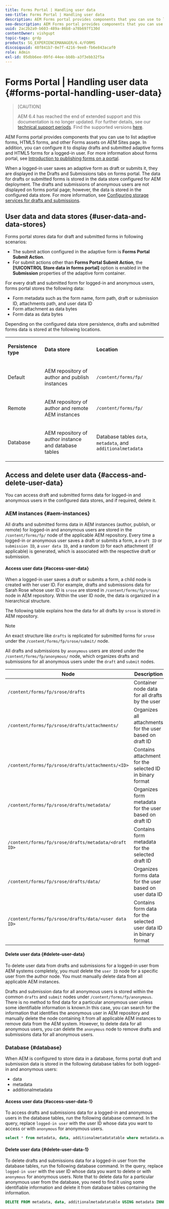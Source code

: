 ```yaml
---
title: Forms Portal | Handling user data
seo-title: Forms Portal | Handling user data
description: AEM Forms portal provides components that you can use to list adaptive forms, HTML5 forms, and other Forms assets on AEM Sites page. Learn how Forms portal stores data for draft and submitted forms. Dig deeper on how to access draft and submitted forms data for logged-in and anonymous users in the configured data stores, and if required, delete it.
seo-description: AEM Forms portal provides components that you can use to list adaptive forms, HTML5 forms, and other Forms assets on AEM Sites page. Learn how Forms portal stores data for draft and submitted forms. Dig deeper on how to access draft and submitted forms data for logged-in and anonymous users in the configured data stores, and if required, delete it.
uuid: 2ac2b2a9-b603-489a-86b8-a78b697f130d
contentOwner: vishgupt
topic-tags: grdp
products: SG_EXPERIENCEMANAGER/6.4/FORMS
discoiquuid: 48f841b7-0e7f-4216-9ee8-fb6e843acaf0
role: Admin
exl-id: 05dbb6ee-09fd-44ee-bb8b-a3f3ebb32f5a
---
```

# Forms Portal | Handling user data {#forms-portal-handling-user-data}

>[CAUTION]
>
>AEM 6.4 has reached the end of extended support and this documentation is no longer updated. For further details, see our [technical support periods](https://helpx.adobe.com/support/programs/eol-matrix.html). Find the supported versions [here](https://experienceleague.adobe.com/docs/).

AEM Forms portal provides components that you can use to list adaptive forms, HTML5 forms, and other Forms assets on AEM Sites page. In addition, you can configure it to display drafts and submitted adaptive forms and HTML5 forms for a logged-in user. For more information about forms portal, see [Introduction to publishing forms on a portal](/help/forms/using/introduction-publishing-forms.md).

When a logged-in user saves an adaptive form as draft or submits it, they are displayed in the Drafts and Submissions tabs on forms portal. The data for drafts or submitted forms is stored in the data store configured for AEM deployment. The drafts and submissions of anonymous users are not displayed on forms portal page; however, the data is stored in the configured data store. For more information, see [Configuring storage services for drafts and submissions](/help/forms/using/configuring-draft-submission-storage.md).

## User data and data stores {#user-data-and-data-stores}

Forms portal stores data for draft and submitted forms in following scenarios:

* The submit action configured in the adaptive form is **Forms Portal Submit Action**. 
* For submit actions other than **Forms Portal Submit Action**, the **[!UICONTROL Store data in forms portal]** option is enabled in the **Submission** properties of the adaptive form container.

For every draft and submitted form for logged-in and anonymous users, forms portal stores the following data:

* Form metadata such as the form name, form path, draft or submission ID, attachments path, and user data ID
* Form attachment as data bytes
* Form data as data bytes

Depending on the configured data store persistence, drafts and submitted forms data is stored at the following locations.

<table> 
 <tbody> 
  <tr> 
   <td><p><strong>Persistence type</strong></p> </td> 
   <td><p><strong>Data store</strong></p> </td> 
   <td><p><strong>Location</strong></p> </td> 
  </tr> 
  <tr> 
   <td><p>Default</p> </td> 
   <td><p>AEM repository of author and publish instances</p> </td> 
   <td><p><code>/content/forms/fp/</code></p> </td> 
  </tr> 
  <tr> 
   <td><p>Remote</p> </td> 
   <td><p>AEM repository of author and remote AEM instances</p> </td> 
   <td><p><code>/content/forms/fp/</code></p> </td> 
  </tr> 
  <tr> 
   <td><p>Database</p> </td> 
   <td><p>AEM repository of author instance and database tables</p> </td> 
   <td>Database tables <code>data</code>, <code>metadata</code>, and <code>additionalmetadata</code></td> 
  </tr> 
 </tbody> 
</table>

## Access and delete user data {#access-and-delete-user-data}

You can access draft and submitted forms data for logged-in and anonymous users in the configured data stores, and if required, delete it.

### AEM instances {#aem-instances}

All drafts and submitted forms data in AEM instances (author, publish, or remote) for logged-in and anonymous users are stored in the `/content/forms/fp/` node of the applicable AEM repository. Every time a logged-in or anonymous user saves a draft or submits a form, a `draft ID` or `submission ID`, a `user data ID`, and a random `ID` for each attachment (if applicable) is generated, which is associated with the respective draft or submission.

#### Access user data {#access-user-data}

When a logged-in user saves a draft or submits a form, a child node is created with her user ID. For example, drafts and submissions data for Sarah Rose whose user ID is `srose` are stored in `/content/forms/fp/srose/` node in AEM repository. Within the user ID node, the data is organized in a hierarchical structure.

The following table explains how the data for all drafts by `srose` is stored in AEM repository.

>[!NOTE]
>
>An exact structure like `drafts` is replicated for submitted forms for `srose` under the `/content/forms/fp/srose/submit/` node.
>
>All drafts and submissions by `anonymous` users are stored under the `/content/forms/fp/anonymous/` node, which organizes drafts and submissions for all anonymous users under the `draft` and `submit` nodes.

| Node |Description |
|---|---|
| `/content/forms/fp/srose/drafts` |Container node data for all drafts by the user |
| `/content/forms/fp/srose/drafts/attachments/` |Organizes all attachments for the user based on draft ID |
| `/content/forms/fp/srose/drafts/attachments/<ID>` |Contains attachment for the selected ID in binary format |
| `/content/forms/fp/srose/drafts/metadata/` |Organizes form metadata for the user based on draft ID |
| `/content/forms/fp/srose/drafts/metadata/<draft ID>` |Contains form metadata for the selected draft ID |
| `/content/forms/fp/srose/drafts/data/` |Organizes forms data for the user based on user data ID |
| `/content/forms/fp/srose/drafts/data/<user data ID>` |Contains form data for the selected user data ID in binary format |

#### Delete user data {#delete-user-data}

To delete user data from drafts and submissions for a logged-in user from AEM systems completely, you must delete the `user ID` node for a specific user from the author node. You must manually delete data from all applicable AEM instances.

Drafts and submission data for all anonymous users is stored within the common `drafts` and `submit` nodes under `/content/forms/fp/anonymous`. There is no method to find data for a particular anonymous user unless some identifiable information is known.In this case, you can search for the information that identifies the anonymous user in AEM repository and manually delete the node containing it from all applicable AEM instances to remove data from the AEM system. However, to delete data for all anonymous users, you can delete the `anonymous` node to remove drafts and submissions data for all anonymous users.

### Database {#database}

When AEM is configured to store data in a database, forms portal draft and submission data is stored in the following database tables for both logged-in and anonymous users:

* data
* metadata
* additionalmetadata

#### Access user data {#access-user-data-1}

To access drafts and submissions data for a logged-in and anonymous users in the database tables, run the following database command. In the query, replace `logged-in user` with the user ID whose data you want to access or with `anonymous` for anonymous users.

```sql
select * from metadata, data, additionalmetadatatable where metadata.owner = 'logged-in user' and metadata.id = additionalmetadatatable.id and metadata.userdataID = data.id
```

#### Delete user data {#delete-user-data-1}

To delete drafts and submissions data for a logged-in user from the database tables, run the following database command. In the query, replace `logged-in user` with the user ID whose data you want to delete or with `anonymous` for anonymous users. Note that to delete data for a particular anonymous user from the database, you need to find it using some identifiable information and delete it from database tables containing the information.

```sql
DELETE FROM metadata, data, additionalmetadatatable USING metadata INNER JOIN data ON metadata.userdataID = data.id INNER JOIN additionalmetadatatable ON metadata.id = additionalmetadatatable.id WHERE metadata.owner = 'logged-in user'
```

